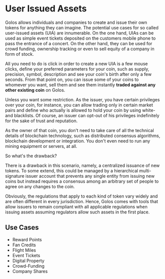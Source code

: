 User Issued Assets
==================

Golos allows individuals and companies to create and issue their own
tokens for anything they can imagine. The potential use cases for so
called user-issued assets (UIA) are innumerable. On the one hand, UIAs
can be used as simple event tickets deposited on the customers mobile
phone to pass the entrance of a concert. On the other hand, they can be
used for crowd funding, ownership tracking or even to sell equity of a
company in form of stock.

All you need to do is click in order to create a new UIA is a few mouse
clicks, define your preferred parameters for your coin, such as supply,
precision, symbol, description and see your coin's birth after only a
few seconds. From that point on, you can issue some of your coins to
whomever you want, sell them and see them instantly **traded against any
other existing coin** on Golos.

Unless you want some restriction. As the issuer, you have certain
privileges over your coin, for instance, you can allow trading only in
certain market pairs and define who actually is allowed to hold your
coin by using white- and blacklists. Of course, an issuer can opt-out of
his privileges indefinitely for the sake of trust and reputation.

As the owner of that coin, you don't need to take care of all the
technical details of blockchain technology, such as distributed
consensus algorithms, blockchain development or integration. You don't
even need to run any mining equipment or servers, at all.

So what's the drawback?

There is a drawback in this scenario, namely, a centralized issuance of
new tokens. To some extend, this could be managed by a hierarchical
multi-signature issuer account that prevents any single entity from
issuing new coins but instead requires a consensus among an arbitrary
set of people to agree on any changes to the coin.

Obviously, the regulations that apply to each kind of token vary widely
and are often different in every jurisdiction. Hence, Golos comes
with tools that allow issuers to remain compliant with all applicable
regulations when issuing assets assuming regulators allow such assets in
the first place.

Use Cases
---------

-   Reward Points
-   Fan Credits
-   Flight Miles
-   Event Tickets
-   Digital Property
-   Crowd-Funding
-   Company Shares